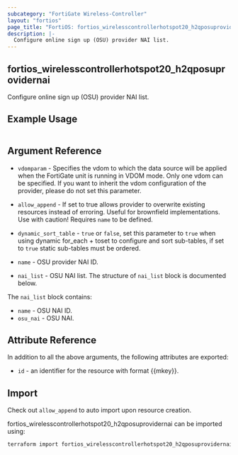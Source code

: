 ```yaml
---
subcategory: "FortiGate Wireless-Controller"
layout: "fortios"
page_title: "FortiOS: fortios_wirelesscontrollerhotspot20_h2qposuprovidernai"
description: |-
  Configure online sign up (OSU) provider NAI list.
---
```


## fortios_wirelesscontrollerhotspot20_h2qposuprovidernai
Configure online sign up (OSU) provider NAI list.

## Example Usage

```hcl

```

## Argument Reference
* `vdomparam` - Specifies the vdom to which the data source will be applied when the FortiGate unit is running in VDOM mode. Only one vdom can be specified. If you want to inherit the vdom configuration of the provider, please do not set this parameter.
* `allow_append` - If set to true allows provider to overwrite existing resources instead of erroring. Useful for brownfield implementations. Use with caution! Requires `name` to be defined.
* `dynamic_sort_table` - `true` or `false`, set this parameter to `true` when using dynamic for_each + toset to configure and sort sub-tables, if set to `true` static sub-tables must be ordered.

* `name` - OSU provider NAI ID.
* `nai_list` - OSU NAI list. The structure of `nai_list` block is documented below.

The `nai_list` block contains:

* `name` - OSU NAI ID.
* `osu_nai` - OSU NAI.

## Attribute Reference

In addition to all the above arguments, the following attributes are exported:
* `id` - an identifier for the resource with format {{mkey}}.

## Import

Check out `allow_append` to auto import upon resource creation.

fortios_wirelesscontrollerhotspot20_h2qposuprovidernai can be imported using:
```sh
terraform import fortios_wirelesscontrollerhotspot20_h2qposuprovidernai.labelname {{mkey}}
```

